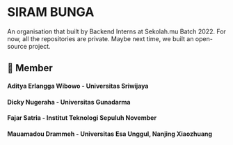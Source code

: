 # SIRAM BUNGA

An organisation that built by Backend Interns at Sekolah.mu Batch 2022. For now, all the repositories are private. Maybe next time, we built an open-source project.  
## 🚀 Member

#### Aditya Erlangga Wibowo - Universitas Sriwijaya
#### Dicky Nugeraha - Universitas Gunadarma
#### Fajar Satria - Institut Teknologi Sepuluh November
#### Mauamadou Drammeh - Universitas Esa Unggul, Nanjing Xiaozhuang

